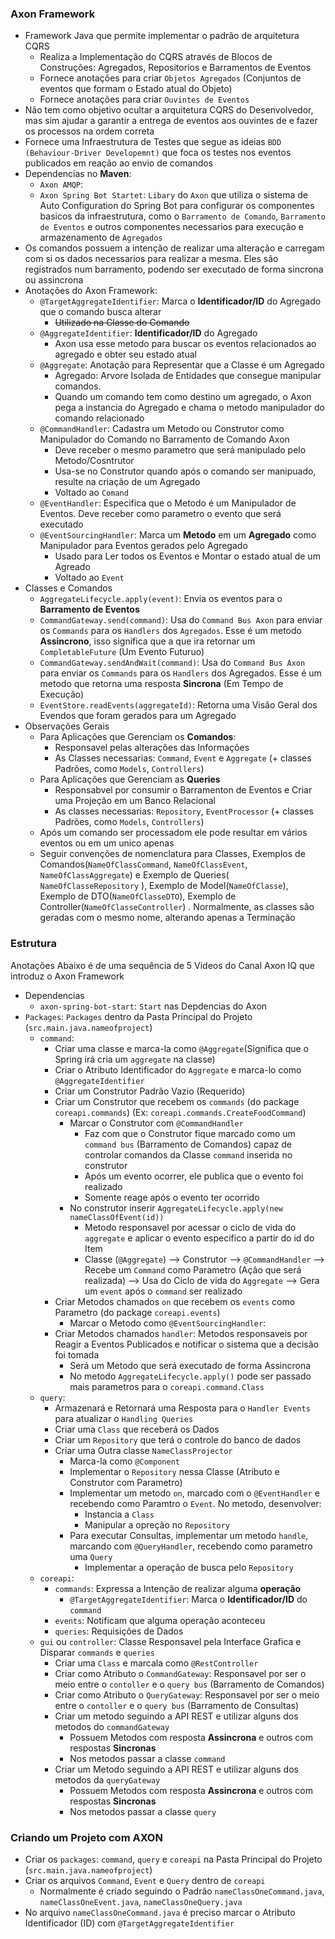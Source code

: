 ### Axon Framework

- Framework Java que permite implementar o padrão de arquitetura CQRS
    - Realiza a Implementação do CQRS através de Blocos de Construções: Agregados, Repositorios e Barramentos de Eventos
    - Fornece anotações para criar ``Objetos Agregados`` (Conjuntos de eventos que formam o Estado atual do Objeto)
    - Fornece anotações para criar ``Ouvintes de Eventos``
- Não tem como objetivo ocultar a arquitetura CQRS do Desenvolvedor, mas sim ajudar a garantir a entrega de eventos aos
  ouvintes de e fazer os processos na ordem correta
- Fornece uma Infraestrutura de Testes que segue as ideias ``BDD (Behaviour-Driver Developemnt)`` que foca os testes nos
  eventos publicados em reação ao envio de comandos
- Dependencias no **Maven**:
    - ``Axon AMQP``:
    - ``Axon Spring Bot Startet``: ``Libary`` do ``Axon`` que utiliza o sistema de Auto Configuration do Spring Bot para
      configurar os componentes basicos da infraestrutura, como o ``Barramento de Comando``, ``Barramento de Eventos`` e
      outros componentes necessarios para execução e armazenamento de ``Agregados``
- Os comandos possuem a intenção de realizar uma alteração e carregam com si os dados necessarios para realizar a mesma.
  Eles são registrados num barramento, podendo ser executado de forma sincrona ou assincrona
- Anotações do Axon Framework:
    - ``@TargetAggregateIdentifier``: Marca o **Identificador/ID** do Agregado que o comando busca alterar
        - ~~Utilizado na Classe do Comando~~
    - `@AggregateIdentifier`: **Identificador/ID** do Agregado
        - Axon usa esse metodo para buscar os eventos relacionados ao agregado e obter seu estado atual
    - `@Aggregate`: Anotação para Representar que a Classe é um Agregado
        - Agregado: Arvore Isolada de Entidades que consegue manipular comandos.
        - Quando um comando tem como destino um agregado, o Axon pega a instancia do Agregado e chama o metodo
          manipulador do comando relacionado
    - `@CommandHandler`: Cadastra um Metodo ou Construtor como Manipulador do Comando no Barramento de Comando Axon
        - Deve receber o mesmo parametro que será manipulado pelo Metodo/Cosntrutor
        - Usa-se no Construtor quando após o comando ser manipuado, resulte na criação de um Agregado
        - Voltado ao `Comand`
    - `@EventHandler`: Especifica que o Metodo é um Manipulador de Eventos. Deve receber como parametro o evento que
      será executado
    - `@EventSourcingHandler`: Marca um **Metodo** em um **Agregado** como Manipulador para Eventos gerados pelo
      Agregado
        - Usado para Ler todos os Eventos e Montar o estado atual de um Agreado
        - Voltado ao `Event`
- Classes e Comandos
    - `AggregateLifecycle.apply(event)`: Envia os eventos para o **Barramento de Eventos**
    - `CommandGateway.send(command)`: Usa do `Command Bus Axon` para enviar os `Commands` para os `Handlers`
      dos `Agregados`. Esse é um metodo **Assincrono**, isso significa que a que ira retornar um `CompletableFuture` (Um
      Evento Futuruo)
    - `CommandGateway.sendAndWait(command)`: Usa do `Command Bus Axon` para enviar os `Commands` para os `Handlers` dos
      Agregados. Esse é um metodo que retorna uma resposta **Sincrona** (Em Tempo de Execução)
    - `EventStore.readEvents(aggregateId)`: Retorna uma Visão Geral dos Evendos que foram gerados para um Agregado
- Observações Gerais
    - Para Aplicações que Gerenciam os **Comandos**:
        - Responsavel pelas alterações das Informações
        - As Classes necessarias: `Command`, `Event` e `Aggregate` (+ classes Padrões, como `Models`, `Controllers`)
    - Para Aplicações que Gerenciam as **Queries**
        - Responsabvel por consumir o Barramenton de Eventos e Criar uma Projeção em um Banco Relacional
        - As classes necessarias: `Repository`, `EventProcessor` (+ classes Padrões, como `Models`, `Controllers`)
    - Após um comando ser processadom ele pode resultar em vários eventos ou em um unico apenas
    - Seguir convenções de nomenclatura para Classes, Exemplos de Comandos(``NameOfClassCommand``, ``NameOfClassEvent``,
      ``NameOfClassAggregate``) e Exemplo de Queries( `NameOfClasseRepository` ), Exemplo de Model(``NameOfClasse``),
      Exemplo de DTO(`NameOfClasseDTO`), Exemplo de Controller(`NameOfClasseController`) . Normalmente, as classes são
      geradas com o mesmo nome, alterando apenas a Terminação

### Estrutura

Anotações Abaixo é de uma sequência de 5 Videos do Canal Axon IQ que introduz o Axon Framework

- Dependencias
    - `axon-spring-bot-start`: `Start` nas Depdencias do Axon
- `Packages`: `Packages` dentro da Pasta Principal do Projeto (`src.main.java.nameofproject`)
    - `command`:
        - Criar uma classe e marca-la como `@Aggregate`(Significa que o Spring irá cria um `aggregate` na classe)
        - Criar o Atributo Identificador do `Aggregate` e marca-lo como `@AggregateIdentifier`
        - Criar um Construtor Padrão Vazio (Requerido)
        - Criar um Construtor que recebem os `commands` (do package `coreapi.commands`)
          (Ex: `coreapi.commands.CreateFoodCommand`)
            - Marcar o Construtor com `@CommandHandler`
                - Faz com que o Construtor fique marcado como um `command bus` (Barramento de Comandos) capaz de
                  controlar comandos da Classe `command` inserida no construtor
                - Após um evento ocorrer, ele publica que o evento foi realizado
                - Somente reage após o evento ter ocorrido
            - No construtor inserir `AggregateLifecycle.apply(new nameClassOfEvent(id))`
                - Metodo responsavel por acessar o ciclo de vida do `aggregate` e aplicar o evento especifico a partir
                  do id do Item
                - Classe (`@Aggregate`) --> Construtor --> `@CommandHandler` --> Recebe um `Command` como Parametro
                  (Ação que será realizada) --> Usa do Ciclo de vida do `Aggregate` --> Gera um `event` após o `command`
                  ser realizado
        - Criar Metodos chamados `on` que recebem os `events` como Parametro (do package `coreapi.events`)
            - Marcar o Metodo como `@EventSourcingHandler`:
        - Criar Metodos chamados `handler`: Metodos responsaveis por Reagir a Eventos Publicados e notificar o sistema
          que a decisão foi tomada
            - Será um Metodo que será executado de forma Assincrona
            - No metodo `AggregateLifecycle.apply()` pode ser passado mais parametros para o `coreapi.command.Class`
    - `query`:
        - Armazenará e Retornará uma Resposta para o `Handler Events` para atualizar o `Handling Queries`
        - Criar uma `Class` que receberá os Dados
        - Criar um `Repository` que terá o controle do banco de dados
        - Criar uma Outra classe `NameClassProjector`
            - Marca-la como `@Component`
            - Implementar o `Repository` nessa Classe (Atributo e Construtor com Parametro)
            - Implementar um metodo `on`, marcado com o `@EventHandler` e recebendo como Paramtro o `Event`. No metodo,
              desenvolver:
                - Instancia a `Class`
                - Manipular a opreção no `Repository`
            - Para executar Consultas, implementar um metodo `handle`, marcando com `@QueryHandler`, recebendo como
              parametro uma `Query`
                - Implementar a operação de busca pelo `Repository`
    - `coreapi`:
        - `commands`: Expressa a Intenção de realizar alguma **operação**
            - ``@TargetAggregateIdentifier``: Marca o **Identificador/ID** do `command`
        - `events`: Notificam que alguma operação aconteceu
        - `queries`: Requisições de Dados
    - `gui` ou `controller`: Classe Responsavel pela Interface Grafica e Disparar `commands` e `queries`
        - Criar uma `Class` e marcala como `@RestController`
        - Criar como Atributo o `CommandGateway`: Responsavel por ser o meio entre o `contoller` e o `query bus`
          (Barramento de Comandos)
        - Criar como Atributo o `QueryGateway`: Responsavel por ser o meio entre o `contoller` e o `query bus`
          (Barramento de Consultas)
        - Criar um metodo seguindo a API REST e utilizar alguns dos metodos do `commandGateway`
            - Possuem Metodos com resposta **Assincrona** e outros com respostas **Sincronas**
            - Nos metodos passar a classe `command`
        - Criar um Metodo seguindo a API REST e utilizar alguns dos metodos da `queryGateway`
            - Possuem Metodos com resposta **Assincrona** e outros com respostas **Sincronas**
            - Nos metodos passar a classe `query`

### Criando um Projeto com AXON

- Criar os `packages`: `command`, `query` e `coreapi` na Pasta Principal do Projeto (`src.main.java.nameofproject`)
- Criar os arquivos `Command`, `Event` e `Query` dentro de `coreapi`
    - Normalmente é criado seguindo o Padrão `nameClassOneCommand.java`, `nameClassOneEvent.java`,
      `nameClassOneQuery.java`
- No arquivo `nameClassOneCommand.java` é preciso marcar o Atributo Identificador (ID) com `@TargetAggregateIdentifier`































